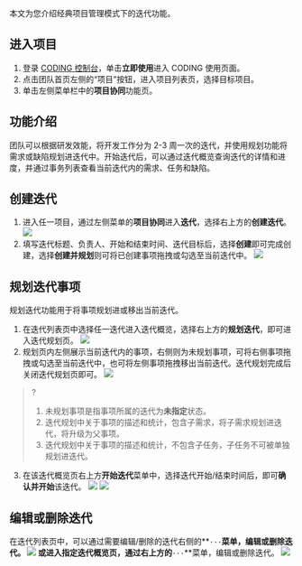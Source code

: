 本文为您介绍经典项目管理模式下的迭代功能。


## 进入项目
1. 登录 [CODING 控制台](https://console.cloud.tencent.com/coding)，单击**立即使用**进入 CODING 使用页面。
2. 点击团队首页左侧的“项目”按钮，进入项目列表页，选择目标项目。
3. 单击左侧菜单栏中的**项目协同**功能页。

## 功能介绍

团队可以根据研发效能，将开发工作分为 2-3 周一次的迭代，并使用规划功能将需求或缺陷规划进迭代中。开始迭代后，可以通过迭代概览查询迭代的详情和进度，并通过事务列表查看当前迭代内的需求、任务和缺陷。

## 创建迭代[](#create)

1. 进入任一项目，通过左侧菜单的**项目协同**进入**迭代**，选择右上方的**创建迭代**。
![](https://main.qcloudimg.com/raw/b983ce5065965b3fd4c96f611e41dd41.png)
2. 填写迭代标题、负责人、开始和结束时间、迭代目标后，选择**创建**即可完成创建，选择**创建并规划**则可将已创建事项拖拽或勾选至当前迭代中。
![](https://main.qcloudimg.com/raw/140bae71d8f72b17860858f3920d8a8c.png)

## 规划迭代事项[](#plan)

规划迭代功能用于将事项规划进或移出当前迭代。

1. 在迭代列表页中选择任一迭代进入迭代概览，选择右上方的**规划迭代**，即可进入迭代规划页。
![](https://main.qcloudimg.com/raw/3174f1daa6849dc74854ae80c4a2f942.png)
2. 规划页内左侧展示当前迭代内的事项，右侧则为未规划事项，可将右侧事项拖拽或勾选至当前迭代中，也可将左侧事项拖拽移出当前迭代。迭代规划完成后关闭迭代规划页即可。
![](https://main.qcloudimg.com/raw/fbd8d6f5144f79a1c6e0068c4449bb7d.png)
>?
> 1.  未规划事项是指事项所属的迭代为**未指定**状态。
> 2.  迭代规划中关于事项的描述和统计，包含子需求，将子需求规划进迭代，将升级为父事项。
> 3.  迭代规划中关于事项的描述和统计，不包含子任务，子任务不可被单独规划进迭代。
3. 在该迭代概览页右上方**开始迭代**菜单中，选择迭代开始/结束时间后，即可**确认并开始**该迭代。
![](https://main.qcloudimg.com/raw/f7cb1abfe81a9390e03c4438debde8a0.png)
![](https://main.qcloudimg.com/raw/f69ea46507bcaf9d3cdfa528215299d8.png)

## 编辑或删除迭代[](#edit)

在迭代列表页中，可以通过需要编辑/删除的迭代右侧的**`···`**菜单，编辑或删除迭代。
![](https://main.qcloudimg.com/raw/62b9bf2ee8abd3ca9530124d3aa9e75f.png)
或进入指定迭代概览页，通过右上方的**`···`**菜单，编辑或删除迭代。
![](https://main.qcloudimg.com/raw/d3cd8990d2f1109eae32cec2734f8d5c.png)
